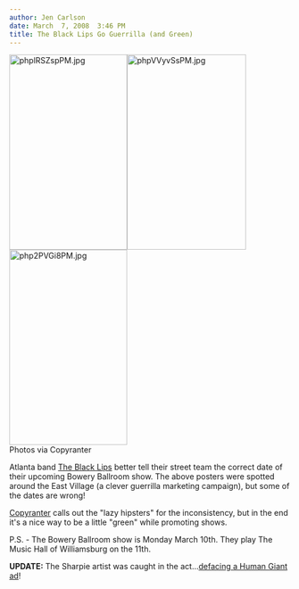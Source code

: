 ```yaml
---
author: Jen Carlson
date: March  7, 2008  3:46 PM
title: The Black Lips Go Guerrilla (and Green)
---
```


<p><img alt="phplRSZspPM.jpg" src="https://web.archive.org/web/20110629195239im_/http://gothamist.com/attachments/arts_jen/phplRSZspPM.jpg" width="211" height="350"><img alt="phpVVyvSsPM.jpg" src="https://web.archive.org/web/20110629195239im_/http://gothamist.com/attachments/arts_jen/phpVVyvSsPM.jpg" width="213" height="350"><img alt="php2PVGi8PM.jpg" src="https://web.archive.org/web/20110629195239im_/http://gothamist.com/attachments/arts_jen/php2PVGi8PM.jpg" width="211" height="350"><br>
<span class="photo_caption">Photos via Copyranter</span></p>

<p>Atlanta band <a href="https://web.archive.org/web/20110629195239/http://www.myspace.com/theblacklips">The Black Lips</a> better tell their street team the correct date of their upcoming Bowery Ballroom show. The above posters were spotted around the East Village (a clever guerrilla marketing campaign), but some of the dates are wrong! </p>

<p><a href="https://web.archive.org/web/20110629195239/http://copyranter.blogspot.com/2008/03/black-lipsthis-is-how-you-do-guerrilla.html">Copyranter</a> calls out the &quot;lazy hipsters&quot; for the inconsistency, but in the end it&apos;s a nice way to be a little &quot;green&quot; while promoting shows. </p>

<p>P.S. - The Bowery Ballroom show is Monday March 10th. They play The Music Hall of Williamsburg on the 11th.</p>

<p><strong>UPDATE:</strong> The Sharpie artist was caught in the act...<a href="https://web.archive.org/web/20110629195239/http://www.flickr.com/photos/urbanblitz/2311897438">defacing a Human Giant ad</a>!</p>